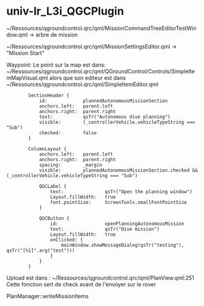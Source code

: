 # univ-lr_L3i_QGCPlugin


~/Ressources/qgroundcontrol.qrc/qml/MissionCommandTreeEditorTestWindow.qml
	\-> arbre de mission

~/Ressources/qgroundcontrol.qrc/qml/MissionSettingsEditor.qml
	\-> "Mission Start"

Waypoint:
Le point sur la map est dans:
~/Ressources/qgroundcontrol.qrc/qml/QGroundControl/Controls/SimpleItemMapVisual.qml
alors que son editeur est dans
~/Ressources/qgroundcontrol.qrc/qml/SimpleItemEditor.qml

            SectionHeader {
                id:             plannedAutonomousMissionSection
                anchors.left:   parent.left
                anchors.right:  parent.right
                text:           qsTr("Autonomous dive planning")
                visible:        (_controllerVehicle.vehicleTypeString === "Sub")
                checked:        false
            }

            ColumnLayout {
                anchors.left:   parent.left
                anchors.right:  parent.right
                spacing:        _margin
                visible:        plannedAutonomousMissionSection.checked && (_controllerVehicle.vehicleTypeString === "Sub")

                QGCLabel {
                    text:               qsTr("Open the planning window")
                    Layout.fillWidth:   true
                    font.pointSize:     ScreenTools.smallFontPointSize
                }

                QGCButton {
                    id:                 openPlanningAutonomousMission
                    text:               qsTr("Dive mission")
                    Layout.fillWidth:   true
                    onClicked: {
                        mainWindow.showMessageDialog(qsTr("testing"), qsTr("[%1]".arg("test")))
                    }
                }
            }
            
            

Upload est dans :
~/Ressources/qgroundcontrol.qrc/qml/PlanView.qml:251
Cette fonction sert de check avant de l'envoyer sur le rover

PlanManager::writeMissionItems
